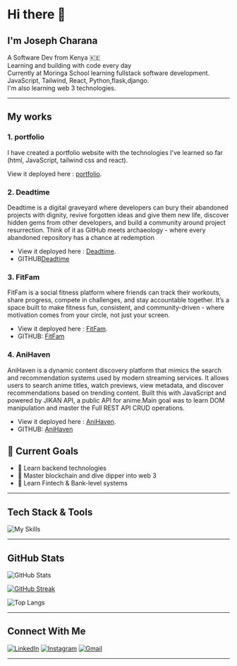 # Hi there 👋
## I'm Joseph Charana

A  Software Dev from Kenya 🇰🇪  
Learning and building  with code every  day   
Currently at Moringa School learning fullstack software development.   
JavaScript, Tailwind, React, Python,flask,django.   
I'm also learning web 3 technologies.


---
## My works
### 1. portfolio

I have created a portfolio website with the technologies I've learned so far (html, JavaScript, tailwind css and react).

View it deployed here : [portfolio](https://portfolio-pi-seven-48.vercel.app/).

### 2. Deadtime
Deadtime is a digital graveyard where developers can bury their abandoned projects with dignity, revive forgotten ideas and give them new life, discover hidden gems from other developers, and build a community around project resurrection. Think of it as GitHub meets archaeology - where every abandoned repository has a chance at redemption 

- View it deployed here : [Deadtime](https://deadtime2.vercel.app/). 
- GITHUB[Deadtime](https://github.com/creeksonJoseph/Deadtime/)

### 3. FitFam
FitFam is a social fitness platform where friends can track their workouts, share progress, compete in challenges, and stay accountable together. It’s a space built to make fitness fun, consistent, and community-driven - where motivation comes from your circle, not just your screen. 

- View it deployed here : [FitFam](https://fit-fam-eight.vercel.app/). 
- GITHUB: [FitFam](https://github.com/ogzacky75/Group_fitness_app) 

### 4. AniHaven
AniHaven is a dynamic content discovery platform that mimics the search and recommendation systems used by modern streaming services. It allows users to search anime titles, watch previews, view metadata, and discover recommendations based on trending content. Built this with JavaScript and powered by JIKAN API, a public API for anime.Main goal was to learn DOM manipulation and master the Full REST API CRUD operations. 

- View it deployed here : [AniHaven](https://creeksonjoseph.github.io/AniHaven/). 
- GITHUB: [AniHaven](https://github.com/creeksonJoseph/AniHaven) 




## 🚀 Current Goals
- 🎯 Learn backend technologies
- 💼 Master blockchain and dive dipper into web 3
- 🏦 Learn Fintech & Bank-level systems
  

---

## Tech Stack & Tools
![My Skills](https://skillicons.dev/icons?i=js,html,css,tailwind,python,flask,sql,git,linux,postman,figma,postgres)

---

## GitHub Stats

![GitHub Stats](https://github-readme-stats.vercel.app/api?username=creeksonjoseph&show_icons=true&theme=tokyonight&hide_border=true&border_radius=12)

[![GitHub Streak](https://streak-stats.demolab.com?user=creeksonjoseph&theme=tokyonight&hide_border=true)](https://git.io/streak-stats)

![Top Langs](https://github-readme-stats.vercel.app/api/top-langs/?username=creeksonjoseph&layout=compact&theme=tokyonight&hide_border=true)

---



## Connect With Me
[![LinkedIn](https://img.shields.io/badge/LinkedIn-blue?style=for-the-badge&logo=linkedin&logoColor=white)](https://www.linkedin.com/in/joseph-charana-038328353/)
[![Instagram](https://img.shields.io/badge/Instagram-%23E4405F.svg?style=for-the-badge&logo=Instagram&logoColor=white)](https://www.instagram.com/creekson.joseph/)
[![Gmail](https://img.shields.io/badge/Email-red?style=for-the-badge&logo=gmail&logoColor=white)](mailto:charanajoseph@gmail.com)

---





<!--
**creeksonJoseph/creeksonjoseph** is a ✨ _special_ ✨ repository because its `README.md` (this file) appears on your GitHub profile.

Here are some ideas to get you started:

- 🔭 I’m currently working on ...
- 🌱 I’m currently learning ...
- 👯 I’m looking to collaborate on ...
- 🤔 I’m looking for help with ...
- 💬 Ask me about ...
- 📫 How to reach me: ...
- 😄 Pronouns: ...
- ⚡ Fun fact: ...
-->
